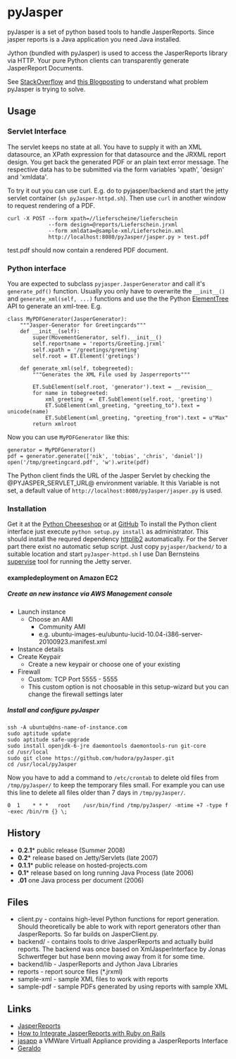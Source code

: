 # pyJasper

pyJasper is a set of python based tools to handle JasperReports.
Since jasper reports is a Java application you need Java installed.

Jython (bundled with pyJasper) is used to access the JasperReports
library via HTTP. Your pure Python clients can transparently generate
JasperReport Documents.

See [StackOverflow](http://stackoverflow.com/questions/458340/is-there-a-better-layout-language-than-html-for-printing/459352#459352) and [this Blogposting](http://blogs.23.nu/c0re/2008/07/antville-18473/) to understand what problem pyJasper is trying to solve.

## Usage

### Servlet Interface

The servlet keeps no state at all. You have to supply it with an XML datasource, an XPath expression for that datasource and the JRXML report design. You get back the generated PDF or an plain text error message. The respective data has to be submitted via the form variables 'xpath', 'design' and 'xmldata'.

To try it out you can use curl. E.g. do to pyjasper/backend and start the jetty servlet container (`sh pyJasper-httpd.sh`). Then use  `curl` in another window to request rendering of a PDF.

    curl -X POST --form xpath=//lieferscheine/lieferschein 
                 --form design=@reports/Lieferschein.jrxml 
                 --form xmldata=@sample-xml/Lieferschein.xml 
                 http://localhost:8080/pyJasper/jasper.py > test.pdf

test.pdf should now contain a rendered PDF document.

### Python interface

You are expected to subclass `pyjasper.JasperGenerator` and call it's `generate_pdf()` function. Usually you only have to overwrite the `__init__()` and `generate_xml(self, ...)` functions and use the the Python [ElementTree](http://docs.python.org/lib/module-xml.etree.ElementTree.html) API to generate an xml-tree. E.g.

    class MyPDFGenerator(JasperGenerator):
        """Jasper-Generator for Greetingcards"""
        def __init__(self):
            super(MovementGenerator, self).__init__()
            self.reportname = 'reports/Greeting.jrxml'
            self.xpath = '/greetings/greeting'
            self.root = ET.Element('gretings') 
    
        def generate_xml(self, tobegreeted):
            """Generates the XML File used by Jasperreports"""
            
            ET.SubElement(self.root, 'generator').text = __revision__
            for name in tobegreeted:
                xml_greeting  =  ET.SubElement(self.root, 'greeting')
                ET.SubElement(xml_greeting, "greeting_to").text = unicode(name)
                ET.SubElement(xml_greeting, "greeting_from").text = u"Max"
            return xmlroot

Now you can use `MyPDFGenerator` like this:

    generator = MyPDFGenerator()
    pdf = generator.generate(['nik', 'tobias', 'chris', 'daniel'])
    open('/tmp/greetingcard.pdf', 'w').write(pdf)

The Python client finds the URL of the Jasper Servlet by checking the @PYJASPER_SERVLET_URL@ environment variable. It this Variable is not set, a default value of `http://localhost:8080/pyJasper/jasper.py` is used.

### Installation

Get it at the [Python Cheeseshop](http://pypi.python.org/pypi/pyJasper) or at [GitHub](http://github.com/hudora/pyJasper)
To install the Python client interface  just execute `python setup.py install` as administrator. This should install the requred dependency [httplib2](http://code.google.com/p/httplib2/) automatically. For the Server part there exist no automatic setup script. Just copy `pyjasper/backend/`  to a suitable location and start `pyJasper-httpd.sh` I use Dan Bernsteins [supervise](http://cr.yp.to/daemontools/supervise.html) tool for running the Jetty server.

#### exampledeployment on Amazon EC2

##### Create an new instance via AWS Management console

* Launch instance
  * Choose an AMI
    * Community AMI
    * e.g. ubuntu-images-eu/ubuntu-lucid-10.04-i386-server-20100923.manifest.xml
* Instance details
* Create Keypair
  * Create a new keypair or choose one of your existing
* Firewall
  * Custom: TCP Port 5555 - 5555
  * This custom option is not choosable in this setup-wizard but you can change the firewall settings later

##### Install and configure pyJasper

    ssh -A ubuntu@dns-name-of-instance.com
    sudo aptitude update
    sudo aptitude safe-upgrade
    sudo install openjdk-6-jre daemontools daemontools-run git-core
    cd /usr/local
    sudo git clone https://github.com/hudora/pyJasper.git
    cd /usr/local/pyJasper

Now you have to add a command to `/etc/crontab` to delete old files from `/tmp/pyJasper/` to keep the temporary files small. For example you can use this line to delete all files older than 7 days in `/tmp/pyJasper/`.

    0  1    * * *   root    /usr/bin/find /tmp/pyJasper/ -mtime +7 -type f -exec /bin/rm {} \;

## History

* **0.2.1*** public release (Summer 2008)
* **0.2*** release based on Jetty/Servlets (late 2007)
* **0.1.1*** public release on hosted-projects.com
* **0.1*** release based on long running Java Process (late 2006)
* **.01** one Java process per document (2006)

## Files

* client.py                      - contains high-level Python functions for report generation. Should theoretically be able to work with report generators other than JasperReports. So far builds on JasperClient.py.
* backend/                       - contains tools to drive JasperReports and actually build reports. The backend was once based on XmlJasperInterface by Jonas Schwertfeger but hase benn moving away from it for some time.
* backend/lib                    - JasperReports and Jython Java Libraries
* reports                        - report source files (*.jrxml)
* sample-xml                     - sample XML files to work with reports
* sample-pdf                     - sample PDFs generated by using reports with sample XML

## Links

* [JasperReports](http://en.wikipedia.org/wiki/JasperReports)
* [How to Integrate JasperReports with Ruby on Rails](http://wiki.rubyonrails.org/rails/pages/howtointegratejasperreports)
* [jasapp](http://www.vmware.com/appliances/directory/311) a VMWare Virtuall Appliance providing a JasperReports Interface
* [Geraldo](http://geraldo.sourceforge.net/)
